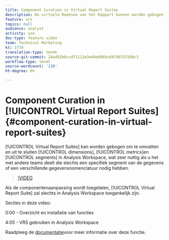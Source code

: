 ```yaml
---
title: Component Curation in Virtual Report Suites
description: De virtuele Reeksen van het Rapport kunnen worden gebogen om dimensies, metriek, en segmenten in Analysis Workspace te omvatten en uit te sluiten, wat zeer helpt als u het met andere teams deelt die slechts een specifiek segment van de gegevens nodig hebben of een verschillende gegevensnomenclatuur gebruiken.
feature: vrs
topics: null
audience: analyst
activity: use
doc-type: feature video
team: Technical Marketing
kt: 1774
translation-type: tm+mt
source-git-commit: 24ad92b0ccdf1112e3ed4a0968cd47db757598c3
workflow-type: tm+mt
source-wordcount: '130'
ht-degree: 0%

---
```



# Component Curation in [!UICONTROL Virtual Report Suites] {#component-curation-in-virtual-report-suites}

[!UICONTROL Virtual Report Suites] kan worden gebogen om te omvatten en uit te sluiten [!UICONTROL dimensions], [!UICONTROL metrics]en [!UICONTROL segments] in Analysis Workspace, wat zeer nuttig als u het met andere teams deelt die slechts een specifiek segment van de gegevens of een verschillende gegevensnomenclatuur nodig hebben.

>[!VIDEO](https://video.tv.adobe.com/v/23544/?quality=12)

Als de componentenaanpassing wordt toegelaten, [!UICONTROL Virtual Report Suite] zal slechts in Analysis Workspace toegankelijk zijn.

Secties in deze video:

0:00 - Overzicht en installatie van functies

4:05 - VRS gebruiken in Analysis Workspace

Raadpleeg de [documentatie](https://marketing.adobe.com/resources/help/en_US/reference/vrs-components.html)voor meer informatie over deze functie.
